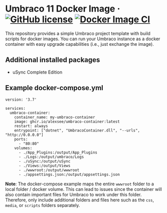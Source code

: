# Umbraco 11 Docker Image &middot; [![GitHub license](https://img.shields.io/badge/license-MIT-blue.svg)](../LICENSE.md) [![Docker Image CI](https://github.com/alexsee/umbraco-container/actions/workflows/docker-image.yml/badge.svg)](https://github.com/alexsee/umbraco-container/actions/workflows/docker-image.yml)

This repository provides a simple Umbraco project template with build scripts for docker images.
You can run your Umbraco instance as a docker container with easy upgrade capabilities (i.e., just exchange the image).

## Additional installed packages
* uSync Complete Edition

## Example docker-compose.yml
```
version: '3.7'

services:
  umbraco-container:
    container_name: my-umbraco-container
    image: ghcr.io/alexsee/umbraco-container:latest
    restart: always
    entrypoint: ["dotnet", "UmbracoContainer.dll", "--urls", "http://0.0.0.0"]
    ports:
      - "80:80"
    volumes:
      - ./App_Plugins:/output/App_Plugins
      - ./Logs:/output/umbraco/Logs
      - ./uSync:/output/uSync
      - ./Views:/output/Views
      - ./wwwroot:/output/wwwroot
      - ./appsettings.json:/output/appsettings.json
```

**Note**: The docker-compose example maps the entire `wwwroot` folder to a local folder / docker volume. This can lead to issues since the container will also contain important files for Umbraco to work under this folder. Therefore, only include additional folders and files here such as the `css`, `media`, or `scripts` folders separately.
